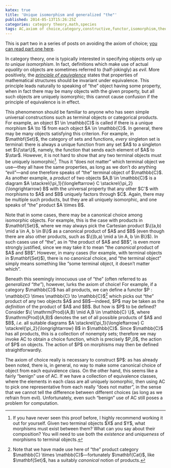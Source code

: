 ```yaml
---
katex: true
title: 'Unique isomorphism and generalized "the"'
published: 2014-05-13T15:26:25Z
categories: category theory,math,species
tags: AC,axiom of choice,category,constructive,functor,isomorphism,theory,types,unique
---
```


<p>This is part two in a series of posts on avoiding the axiom of choice; <a href="https://byorgey.github.io/blog/posts/2014/05/08/avoiding-the-axiom-of-choice-part-i.html">you can read part one here</a>.</p>
<p>In category theory, one is typically interested in specifying objects only <em>up to unique isomorphism</em>. In fact, definitions which make use of actual <em>equality</em> on objects are sometimes referred to (half-jokingly) as <em>evil</em>. More positively, the <a href="http://ncatlab.org/nlab/show/principle+of+equivalence"><em>principle of equivalence</em></a> states that properties of mathematical structures should be invariant under equivalence. This principle leads naturally to speaking of “the” object having some property, when in fact there may be many objects with the given property, but all such objects are uniquely isomorphic; this cannot cause confusion if the principle of equivalence is in effect.</p>
<p>This phenomenon should be familiar to anyone who has seen simple universal constructions such as terminal objects or categorical products. For example, an object $1 \in \mathbb{C}$ is called  if there is a unique morphism $A \to 1$ from each object $A \in \mathbb{C}$. In general, there may be many objects satisfying this criterion. For example, in $\mathbf{Set}$, the category of sets and functions, <em>every</em> singleton set is terminal: there is always a unique function from any set $A$ to a singleton set $\{\star\}$, namely, the function that sends each element of $A$ to $\star$. However, it is not hard to show that any two terminal objects must be uniquely isomorphic<a href="#fn1" class="footnoteRef" id="fnref1"><sup>1</sup></a>. Thus it “does not matter” which terminal object we use—they all have the same properties, as long as we don’t do anything “evil”—and one therefore speaks of “the” terminal object of $\mathbb{C}$. As another example, a <em>product</em> of two objects $A,B \in \mathbb{C}$ is a diagram $A \stackrel{\pi_1}{\longleftarrow} C \stackrel{\pi_2}{\longrightarrow} B$ with the universal property that any other $C'$ with morphisms to $A$ and $B$ uniquely factors through $C$. Again, there may be multiple such products, but they are all uniquely isomorphic, and one speaks of “the” product $A \times B$.</p>
<p>Note that in some cases, there may be a canonical choice among isomorphic objects. For example, this is the case with products in $\mathbf{Set}$, where we may always pick the Cartesian product $\{(a,b) \mid a \in A, b \in B\}$ as a canonical product of $A$ and $B$ (even though there are also other products, such as $\{(b,a) \mid a \in A, b \in B\}$). In such cases use of “the”, as in “the product of $A$ and $B$”, is even more strongly justified, since we may take it to mean “the <em>canonical</em> product of $A$ and $B$”. However, in many cases (for example, with terminal objects in $\mathbf{Set}$), there is no canonical choice, and “the terminal object” simply means something like “some terminal object, it doesn’t matter which”.</p>
<p>Beneath this seemingly innocuous use of “the” (often referred to as <em>generalized “the”</em>), however, lurks the axiom of choice! For example, if a category $\mathbb{C}$ has all products, we can define a functor $P : \mathbb{C} \times \mathbb{C} \to \mathbb{C}$<a href="#fn2" class="footnoteRef" id="fnref2"><sup>2</sup></a> which picks out “the” product of any two objects $A$ and $B$—indeed, $P$ may be taken as the <em>definition</em> of the product of $A$ and $B$. But how is $P$ to be defined? Consider $\{ \mathrm{Prod}(A,B) \mid A,B \in \mathbb{C} \}$, where $\mathrm{Prod}(A,B)$ denotes the set of all possible products of $A$ and $B$, <em>i.e.</em> all suitable diagrams $A \stackrel{\pi_1}{\longleftarrow} C \stackrel{\pi_2}{\longrightarrow} B$ in $\mathbb{C}$. Since $\mathbb{C}$ has all products, this is a collection of nonempty sets; therefore we may invoke AC to obtain a choice function, which is precisely $P_0$, the action of $P$ on objects. The action of $P$ on morphisms may then be defined straightforwardly.</p>
<p>The axiom of choice really is necessary to construct $P$: as has already been noted, there is, in general, no way to make some canonical choice of object from each equivalence class. On the other hand, this seems like a fairly “benign” use of AC. If we have a collection of equivalence classes, where the elements in each class are all uniquely isomorphic, then using AC to pick one representative from each really “does not matter”, in the sense that we cannot tell the difference between different choices (as long as we refrain from evil). Unfortunately, even such “benign” use of AC still poses a problem for computation.</p>
<div class="references">

</div>
<div class="footnotes">
<hr />
<ol>
<li id="fn1"><p>If you have never seen this proof before, I highly recommend working it out for yourself. Given two terminal objects $X$ and $Y$, what morphisms must exist between them? What can you say about their composition? You will need to use both the <em>existence</em> and <em>uniqueness</em> of morphisms to terminal objects.<a href="#fnref1">↩</a></p></li>
<li id="fn2"><p>Note that we have made use here of “the” product category $\mathbb{C} \times \mathbb{C}$—fortunately $\mathbf{Cat}$, like $\mathbf{Set}$, has a suitably <em>canonical</em> notion of products.<a href="#fnref2">↩</a></p></li>
</ol>
</div>

